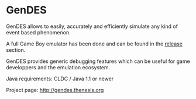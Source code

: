 # GenDES

GenDES allows to easily, accurately and efficiently simulate any kind of event based phenomenon.

A full Game Boy emulator has been done and can be found in the [release](https://github.com/thenesis-org/gendes/releases) section.

GenDES provides generic debugging features which can be useful for game developpers and the emulation ecosystem.  

Java requirements: CLDC / Java 1.1 or newer

Project page: http://gendes.thenesis.org 
